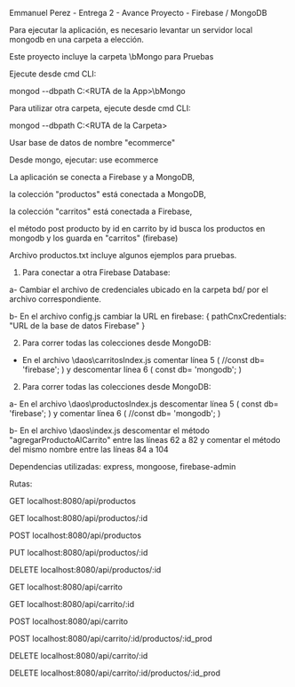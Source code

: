 Emmanuel Perez - Entrega 2 - Avance Proyecto - Firebase / MongoDB

Para ejecutar la aplicación, es necesario levantar un servidor local mongodb en una carpeta a elección.

Este proyecto incluye la carpeta \bMongo para Pruebas

Ejecute desde cmd CLI:

mongod --dbpath C:\<RUTA de la App>\bMongo

Para utilizar otra carpeta, ejecute desde cmd CLI:

mongod --dbpath C:\<RUTA de la Carpeta>

Usar base de datos de nombre "ecommerce"

Desde mongo, ejecutar: use ecommerce


La aplicación se conecta a Firebase y a MongoDB, 

la colección "productos" está conectada a MongoDB,

la colección "carritos" está conectada a Firebase, 

el método post producto by id en carrito by id busca los productos en mongodb y los guarda en "carritos" (firebase)


Archivo productos.txt incluye algunos ejemplos para pruebas.


1. Para conectar a otra Firebase Database:

a- Cambiar el archivo de credenciales ubicado en la carpeta bd/ por el archivo correspondiente.

b- En el archivo config.js cambiar la URL en firebase: { pathCnxCredentials: "URL de la base de datos Firebase" }


2. Para correr todas las colecciones desde MongoDB:

- En el archivo \daos\carritosIndex.js comentar línea 5 ( //const db= 'firebase'; ) y descomentar línea 6 ( const db= 'mongodb'; )


2. Para correr todas las colecciones desde MongoDB:

a- En el archivo \daos\productosIndex.js descomentar línea 5 ( const db= 'firebase'; ) y comentar línea 6 ( //const db= 'mongodb'; )

b- En el archivo \daos\index.js descomentar el método "agregarProductoAlCarrito" entre las líneas 62 a 82 y comentar el método del mismo nombre entre las líneas 84 a 104


Dependencias utilizadas: express, mongoose, firebase-admin


Rutas:

GET localhost:8080/api/productos

GET localhost:8080/api/productos/:id

POST localhost:8080/api/productos

PUT localhost:8080/api/productos/:id

DELETE localhost:8080/api/productos/:id

GET localhost:8080/api/carrito

GET localhost:8080/api/carrito/:id

POST localhost:8080/api/carrito

POST localhost:8080/api/carrito/:id/productos/:id_prod

DELETE localhost:8080/api/carrito/:id

DELETE localhost:8080/api/carrito/:id/productos/:id_prod